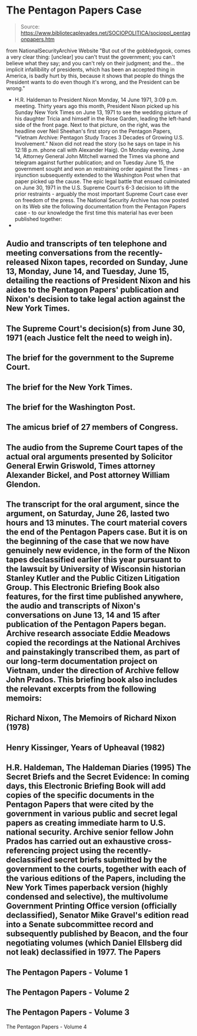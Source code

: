 # The Pentagon Papers Case

> Source: https://www.bibliotecapleyades.net/SOCIOPOLITICA/sociopol_pentagonpapers.htm

from
NationalSecurityArchive Website
"But out of the gobbledygook, comes
a very clear thing: [unclear] you can't trust the government;
you can't believe what they say; and you can't rely on their
judgment; and the... the implicit infallibility of presidents,
which has been an accepted thing in America, is badly hurt by
this, because it shows that people do things the President wants
to do even though it's wrong, and the President can be wrong."
- H.R. Haldeman to President Nixon
Monday, 14 June 1971, 3:09 p.m.
meeting.
Thirty years ago this month, President
Nixon picked up his Sunday
New York
Times on June 13, 1971 to see the wedding picture of his daughter Tricia and
himself in the Rose Garden, leading the left-hand side of the front page.
Next to that picture, on the right, was the headline over Neil Sheehan's
first story on the Pentagon Papers, "Vietnam Archive: Pentagon Study
Traces 3 Decades of Growing U.S. Involvement."
Nixon did not read the story (so he
says on tape in his 12:18 p.m. phone call with Alexander Haig).
On Monday evening, June 14, Attorney General John Mitchell warned the Times
via phone and telegram against further publication; and on Tuesday June 15,
the government sought and won an restraining order against the Times - an
injunction subsequently extended to the Washington Post when that paper
picked up the cause.
The epic legal battle that ensued culminated on June
30, 1971 in the U.S. Supreme Court's 6-3 decision to lift the prior
restraints - arguably the most important Supreme Court case ever on freedom
of the press.
The National Security Archive has now posted on its Web site the following
documentation from the Pentagon Papers case - to our knowledge the first
time this material has ever been published together:
-
Audio and transcripts of ten telephone and meeting conversations from the
recently-released Nixon tapes, recorded on Sunday, June 13, Monday, June 14,
and Tuesday, June 15, detailing the reactions of President Nixon and his
aides to the Pentagon Papers' publication and Nixon's decision to take legal
action against the New York Times.
-
The Supreme Court's decision(s) from June 30, 1971 (each Justice felt the
need to weigh in).
-
The brief for the government to the Supreme Court.
-
The brief for the New York Times.
-
The brief for the Washington Post.
-
The amicus brief of 27 members of Congress.
-
The audio from the Supreme Court tapes of the actual oral arguments
presented by Solicitor General Erwin Griswold, Times attorney Alexander
Bickel, and Post attorney William Glendon.
-
The transcript for the oral argument, since the argument, on Saturday,
June 26, lasted two hours and 13 minutes.
The court material covers the end of the Pentagon Papers case.
But it is on
the beginning of the case that we now have genuinely new evidence, in the
form of the Nixon tapes declassified earlier this year pursuant to the
lawsuit by University of Wisconsin historian Stanley Kutler and the
Public
Citizen Litigation Group.
This Electronic Briefing Book also features, for the first time published
anywhere, the audio and transcripts of Nixon's conversations on June 13, 14
and 15 after publication of the Pentagon Papers began.
Archive research
associate Eddie Meadows copied the recordings at the National Archives and
painstakingly transcribed them, as part of our long-term documentation
project on Vietnam, under the direction of Archive fellow John Prados.
This briefing book also includes the relevant excerpts from the following
memoirs:
-
Richard Nixon,
The Memoirs of Richard Nixon (1978)
-
Henry Kissinger,
Years of Upheaval (1982)
-
H.R. Haldeman,
The Haldeman Diaries (1995)
The Secret Briefs and the Secret Evidence:
In coming days, this Electronic Briefing Book will add copies of the
specific documents in the Pentagon Papers that were cited by the government
in various public and secret legal papers as creating immediate harm to U.S.
national security.
Archive senior fellow John Prados has carried out an
exhaustive cross-referencing project using the recently-declassified secret
briefs submitted by the government to the courts, together with each of the
various editions of the Papers, including the New York Times paperback
version (highly condensed and selective), the multivolume Government
Printing Office version (officially declassified), Senator Mike Gravel's
edition read into a Senate subcommittee record and subsequently published by
Beacon, and the four negotiating volumes (which Daniel Ellsberg did not
leak) declassified in 1977.
The Papers
-
The Pentagon Papers - Volume 1
-
The Pentagon Papers - Volume 2
-
The Pentagon Papers - Volume 3
-
The Pentagon Papers - Volume 4
